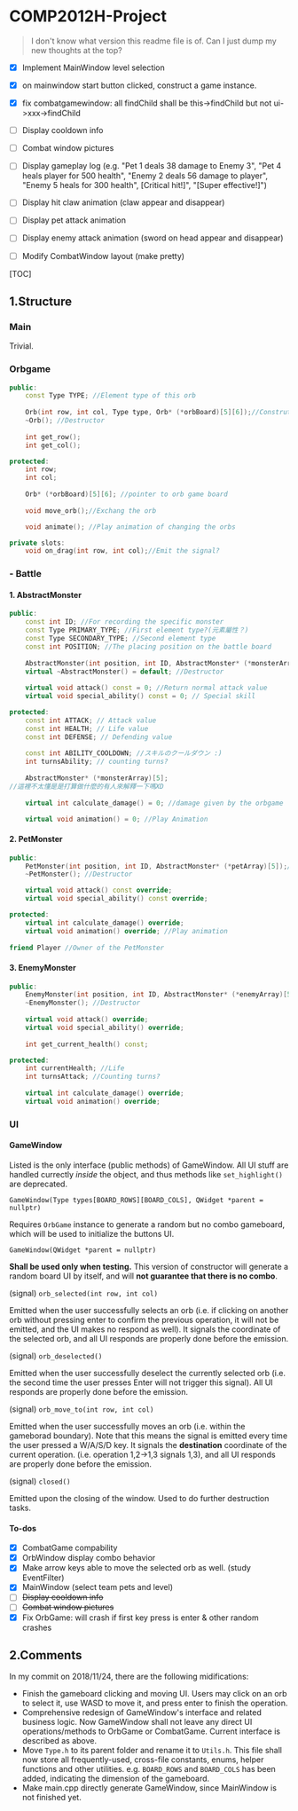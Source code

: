 # COMP2012H-Project

> I don't know what version this readme file is of. Can I just dump my new thoughts at the top?

- [x] Implement MainWindow level selection
- [x] on mainwindow start button clicked, construct a game instance.
- [x] fix combatgamewindow: all findChild shall be this->findChild but not ui->xxx->findChild
- [ ] Display cooldown info
- [ ] Combat window pictures
- [ ] Display gameplay log (e.g. "Pet 1 deals 38 damage to Enemy 3", "Pet 4 heals player for 500 health", "Enemy 2 deals 56 damage to player", "Enemy 5 heals for 300 health", [Critical hit!]", "[Super effective!]")
- [ ] Display hit claw animation (claw appear and disappear)
- [ ] Display pet attack animation
- [ ] Display enemy attack animation (sword on head appear and disappear)
- [ ] Modify CombatWindow layout (make pretty)


[TOC]



## 1.Structure

### Main

Trivial.

### Orbgame

```c++
public:
    const Type TYPE; //Element type of this orb
    
    Orb(int row, int col, Type type, Orb* (*orbBoard)[5][6]);//Construtor
    ~Orb(); //Destructor
    
    int get_row();
    int get_col();

protected:
    int row;
    int col;
    
    Orb* (*orbBoard)[5][6]; //pointer to orb game board
    
    void move_orb();//Exchang the orb

    void animate(); //Play animation of changing the orbs

private slots:
    void on_drag(int row, int col);//Emit the signal?
```

### - Battle

#### 1. AbstractMonster

```c++
public:
    const int ID; //For recording the specific monster
    const Type PRIMARY_TYPE; //First element type?(元素屬性？)
    const Type SECONDARY_TYPE; //Second element type
    const int POSITION; //The placing position on the battle board
    
    AbstractMonster(int position, int ID, AbstractMonster* (*monsterArray)[5]); //Constructor
    virtual ~AbstractMonster() = default; //Destructor
    
    virtual void attack() const = 0; //Return normal attack value
    virtual void special_ability() const = 0; // Special skill

protected:
    const int ATTACK; // Attack value
    const int HEALTH; // Life value
    const int DEFENSE; // Defending value
    
    const int ABILITY_COOLDOWN; //スキルのクールダウン :)
    int turnsAbility; // counting turns?
    
    AbstractMonster* (*monsterArray)[5]; 
//這裡不太懂是是打算做什麼的有人來解釋一下嗎XD
    
    virtual int calculate_damage() = 0; //damage given by the orbgame

    virtual void animation() = 0; //Play Animation
```

#### 2. PetMonster

```c++
public:    
    PetMonster(int position, int ID, AbstractMonster* (*petArray)[5]);//Constructor
    ~PetMonster(); //Destructor

    virtual void attack() const override;
    virtual void special_ability() const override;

protected:
    virtual int calculate_damage() override;
    virtual void animation() override; //Play animation
    
friend Player //Owner of the PetMonster
```



#### 3. EnemyMonster

```c++
public:
    EnemyMonster(int position, int ID, AbstractMonster* (*enemyArray)[5]); //Constructor
    ~EnemyMonster(); //Destructor
    
    virtual void attack() override;
    virtual void special_ability() override;
    
    int get_current_health() const;

protected:
    int currentHealth; //Life
    int turnsAttack; //Counting turns?
    
    virtual int calculate_damage() override;
    virtual void animation() override; 
```
### UI

#### GameWindow

Listed is the only interface (public methods) of GameWindow. All UI stuff are handled currectly *inside* the object, and thus methods like `set_highlight()` are deprecated.

`GameWindow(Type types[BOARD_ROWS][BOARD_COLS], QWidget *parent = nullptr)`

Requires `OrbGame` instance to generate a random but no combo gameboard, which will be used to initialize the buttons UI.

`GameWindow(QWidget *parent = nullptr)`

**Shall be used only when testing.** This version of constructor will generate a random board UI by itself, and will **not guarantee that there is no combo**.

(signal) `orb_selected(int row, int col)`

Emitted when the user successfully selects an orb (i.e. if clicking on another orb without pressing enter to confirm the previous operation, it will not be emitted, and the UI makes no respond as well). It signals the coordinate of the selected orb, and all UI responds are properly done before the emission.

(signal) `orb_deselected()`

Emitted when the user successfully deselect the currently selected orb (i.e. the second time the user presses Enter will not trigger this signal). All UI responds are properly done before the emission.

(signal) `orb_move_to(int row, int col)`

Emitted when the user successfully moves an orb (i.e. within the gameborad boundary). Note that this means the signal is emitted every time the user pressed a W/A/S/D key. It signals the **destination** coordinate of the current operation. (i.e. operation 1,2->1,3 signals 1,3), and all UI responds are properly done before the emission.

(signal) `closed()`

Emitted upon the closing of the window. Used to do further destruction tasks.

#### To-dos

- [x] CombatGame compability
- [x] OrbWindow display combo behavior
- [x] Make arrow keys able to move the selected orb as well. (study EventFilter)
- [x] MainWindow (select team pets and level)
- [ ] ~~Display cooldown info~~
- [ ] ~~Combat window pictures~~
- [x] Fix OrbGame: will crash if first key press is enter & other random crashes

## 2.Comments

In my commit on 2018/11/24, there are the following midifications:

- Finish the gameboard clicking and moving UI. Users may click on an orb to select it, use WASD to move it, and press enter to finish the operation.
- Comprehensive redesign of GameWindow's interface and related business logic. Now GameWindow shall not leave any direct UI operations/methods to OrbGame or CombatGame. Current interface is described as above.
- Move `Type.h` to its parent folder and rename it to `Utils.h`. This file shall now store all frequently-used, cross-file constants, enums, helper functions and other utilities. e.g. `BOARD_ROWS` and `BOARD_COLS` has been added, indicating the dimension of the gameboard.
- Make main.cpp directly generate GameWindow, since MainWindow is not finished yet.
